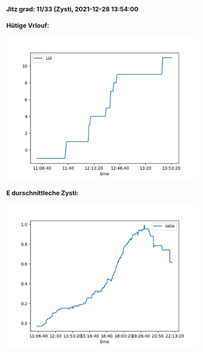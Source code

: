 ### Jitz grad: 11/33 (Zysti, 2021-12-28 13:54:00

### Hütige Vrlouf:
![Graph](Today.png)

### E durschnittleche Zysti:
![Graph](Zysti.png)